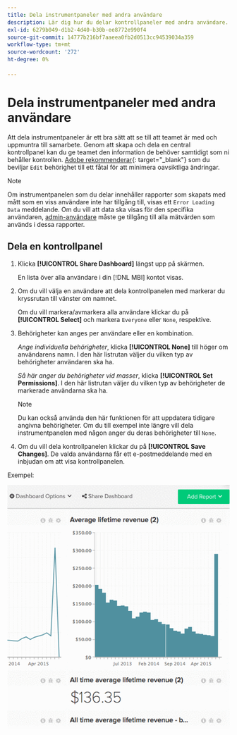 ```yaml
---
title: Dela instrumentpaneler med andra användare
description: Lär dig hur du delar kontrollpaneler med andra användare.
exl-id: 6279b049-d1b2-4d40-b30b-ee8772e990f4
source-git-commit: 14777b216bf7aaeea0fb2d0513cc94539034a359
workflow-type: tm+mt
source-wordcount: '272'
ht-degree: 0%

---
```


# Dela instrumentpaneler med andra användare

Att dela instrumentpaneler är ett bra sätt att se till att teamet är med och uppmuntra till samarbete. Genom att skapa och dela en central kontrollpanel kan du ge teamet den information de behöver samtidigt som ni behåller kontrollen. [Adobe rekommenderar](../../best-practices/share-dashboard-best-practice.md){: target=&quot;_blank&quot;} som du beviljar `Edit` behörighet till ett fåtal för att minimera oavsiktliga ändringar.

>[!NOTE]
>
>Om instrumentpanelen som du delar innehåller rapporter som skapats med mått som en viss användare inte har tillgång till, visas ett `Error Loading Data` meddelande. Om du vill att data ska visas för den specifika användaren, [admin-användare](../../administrator/user-management/user-management.md) måste ge tillgång till alla mätvärden som används i dessa rapporter.

## Dela en kontrollpanel

1. Klicka **[!UICONTROL Share Dashboard]** längst upp på skärmen.

   En lista över alla användare i din [!DNL MBI] kontot visas.

1. Om du vill välja en användare att dela kontrollpanelen med markerar du kryssrutan till vänster om namnet.

   Om du vill markera/avmarkera alla användare klickar du på **[!UICONTROL Select]** och markera `Everyone` eller `None`, respektive.

1. Behörigheter kan anges per användare eller en kombination.

   *Ange individuella behörigheter*, klicka **[!UICONTROL None]** till höger om användarens namn. I den här listrutan väljer du vilken typ av behörigheter användaren ska ha.

   *Så här anger du behörigheter vid masser*, klicka **[!UICONTROL Set Permissions]**. I den här listrutan väljer du vilken typ av behörigheter de markerade användarna ska ha.

   >[!NOTE]
   >
   >Du kan också använda den här funktionen för att uppdatera tidigare angivna behörigheter. Om du till exempel inte längre vill dela instrumentpanelen med någon anger du deras behörigheter till `None`.

1. Om du vill dela kontrollpanelen klickar du på **[!UICONTROL Save Changes]**. De valda användarna får ett e-postmeddelande med en inbjudan om att visa kontrollpanelen.

Exempel:

![kontrollpanel för resurs](../../assets/Share_Dashboards.gif)
